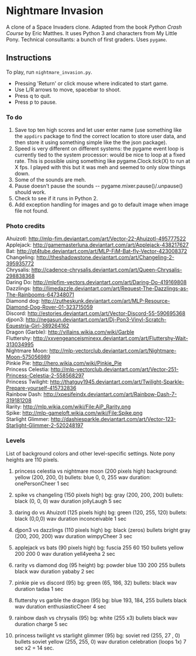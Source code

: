 # Nightmare Invasion 
A clone of a Space Invaders clone. Adapted from the book *Python Crash Course* by Eric Matthes. It uses Python 3 and characters from My Little Pony. Technical consultants: a bunch of first graders. Uses `pygame`.

## Instructions
To play, run `nightmare_invasion.py`. 
- Pressing 'Return' or click mouse where indicated to start game.
- Use L/R arrows to move, spacebar to shoot.
- Press q to quit.
- Press p to pause.

### To do
1.  Save top ten high scores and let user enter name (use something like the `appdirs` package to find the correct location to store user data, and then store it using something simple like the the json package).
2.  Speed is very different on different systems: the pygame event loop is currently tied to the system processor: would be nice to loop at a fixed rate. This is possible using something like pygame.Clock.tick(X) to run at X fps. I played with this but it was meh and seemed to only slow things down.
3.  Some of the sounds are meh. 
4.  Pause doesn't pause the sounds -- pygame.mixer.pause()/.unpause() should work.
5.  Check to see if it runs in Python 2.
6.  Add exception handling for images and go to default image when image file not found. 

### Photo credits  
Ahuizotl: http://mlp-fim.deviantart.com/art/Vector-22-Ahuizotl-495777522  
Applejack: http://gamemasterluna.deviantart.com/art/Applejack-438217627 
Bat: http://gt4tube.deviantart.com/art/MLP-FiM-Bat-fly-Vector-423008372  
Changeling: http://theshadowstone.deviantart.com/art/Changeling-2-395935772  
Chrysalis: http://cadence-chrysalis.deviantart.com/art/Queen-Chrysalis-298838368  
Daring Do: http://mlpfim-vectors.deviantart.com/art/Daring-Do-419169808  
Dazzlings: http://limedazzle.deviantart.com/art/Request-The-Dazzlings-as-The-Rainbooms-647348071  
Diamond dog: http://zutheskunk.deviantart.com/art/MLP-Resource-Diamond-Dog-Rover-01-323715059  
Discord: http://estories.deviantart.com/art/Vector-Discord-55-590695368  
djpon3: http://negasun.deviantart.com/art/Dj-Pon3-Vinyl-Scratch-Equestria-Girl-389264162  
Dragon (Garble): http://villains.wikia.com/wiki/Garble  
Fluttershy: http://xxvengeanceisminexx.deviantart.com/art/Fluttershy-Wait-313034995  
Nightmare Moon: http://mlp-vectorclub.deviantart.com/art/Nightmare-Moon-575056989  
Pinkie Pie: http://hero.wikia.com/wiki/Pinkie_Pie  
Princess Celestia: http://mlp-vectorclub.deviantart.com/art/Vector-251-Princess-Celestia-2-558568297  
Princess Twilight: http://thatguy1945.deviantart.com/art/Twilight-Sparkle-Prepare-yourself-415732836  
Rainbow Dash: http://xpesifeindx.deviantart.com/art/Rainbow-Dash-7-319181208  
Rarity: http://mlp.wikia.com/wiki/File:AiP_Rarity.png  
Spike: http://mlp-gameloft.wikia.com/wiki/File:Spike.png  
Starlight Glimmer: http://dashiesparkle.deviantart.com/art/Vector-123-Starlight-Glimmer-2-520248197   
 
### Levels 
List of background colors and other level-specific settings. Note pony heights are 110 pixels.

1. princess celestia vs nightmare moon (200 pixels high) 
background: yellow (200, 200, 0)
bullets: blue 0, 0, 255
wav duration: onePersonCheer 1 sec

2. spike vs changeling (150 pixels high) 
bg: gray (200, 200, 200)
bullets: black (0, 0, 0)
wav duration jollyLaugh 5 sec

3. daring do vs Ahuizotl (125 pixels high) 
bg: green (120, 255, 120)
bullets: black (0,0,0)
wav duration inconceivable 1 sec

4. djpon3 vs dazzlings (110 pixels high) 
bg: black (zeros)
bullets bright gray (200, 200, 200)
wav duration wimpyCheer 3 sec
 
5. applejack vs bats (90 pixels high) 
bg: fuscia 255 60 150
bullets yellow 200 200 0
wav duration yell4yeeha 2 sec

6. rarity vs diamond dog (95 height) 
bg: powder blue 130 200 255
bullets black
wav duration yababy 2 sec

7. pinkie pie vs discord (95) 
bg: green (65, 186, 32)
bullets: black
wav duration tadaa 1 sec 

8. fluttershy vs  garble the dragon (95) 
bg: blue 193, 184, 255
bullets black
wav duration enthusiasticCheer 4 sec

9. rainbow dash vs chrysalis (95)
bg: white (255 x3)
bullets black
wav duration charge 5 sec  

10. princess twilight vs starlight glimmer (95)
bg: soviet red (255, 27 , 0)
bullets soviet yellow (255, 255, 0)
wav duration celebration (loops 1x) 7 sec x2 = 14 sec.  
